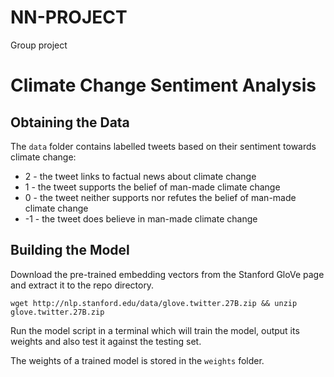 # NN-PROJECT
Group project
# Climate Change Sentiment Analysis 

## Obtaining the Data

The `data` folder contains labelled tweets based on their sentiment towards climate change: 

* 2 - the tweet links to factual news about climate change 
* 1 - the tweet supports the belief of man-made climate change 
* 0 - the tweet neither supports nor refutes the belief of man-made climate change 
* -1 - the tweet does believe in man-made climate change 
 
## Building the Model

Download the pre-trained embedding vectors from the Stanford GloVe page and extract it to the repo directory.  

`wget http://nlp.stanford.edu/data/glove.twitter.27B.zip && unzip glove.twitter.27B.zip`

Run the model script in a terminal which will train the model, output its weights and also test it against the testing set. 

The weights of a trained model is stored in the `weights` folder. 
